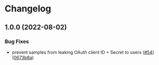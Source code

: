 # Changelog

## 1.0.0 (2022-08-02)


### Bug Fixes

* prevent samples from leaking OAuth client ID + Secret to users ([#54](https://github.com/googleworkspace/apps-script-oauth1/issues/54)) ([0673b8a](https://github.com/googleworkspace/apps-script-oauth1/commit/0673b8ac33f03dfc80c6a09f73be20a26f797e42))
